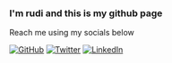 ### I'm rudi and this is my github page
Reach me using my socials below

[![GitHub](https://img.shields.io/badge/GitHub-%40rudipratm-239a3b.svg)](https://github.com/rudipratm)
[![Twitter](https://img.shields.io/badge/Twitter-%40rudipratm-58a1f2.svg)](https://twitter.com/rudipratm)
[![LinkedIn](https://img.shields.io/badge/Linked-in-0c66c3.svg)](https://linkedin.com/in/rudipratm)
